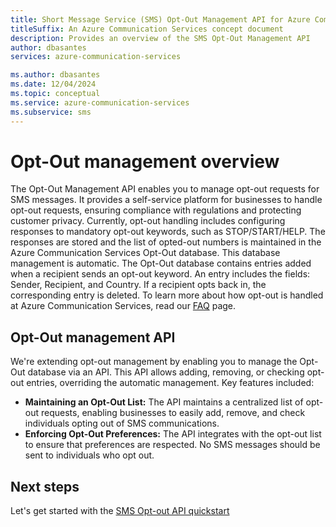 ```yaml
---
title: Short Message Service (SMS) Opt-Out Management API for Azure Communication Services
titleSuffix: An Azure Communication Services concept document
description: Provides an overview of the SMS Opt-Out Management API
author: dbasantes
services: azure-communication-services

ms.author: dbasantes
ms.date: 12/04/2024
ms.topic: conceptual
ms.service: azure-communication-services
ms.subservice: sms
---
```

# Opt-Out management overview
The Opt-Out Management API enables you to manage opt-out requests for SMS messages. It provides a self-service platform for businesses to handle opt-out requests, ensuring compliance with regulations and protecting customer privacy.
Currently, opt-out handling includes configuring responses to mandatory opt-out keywords, such as STOP/START/HELP. The responses are stored and the list of opted-out numbers is maintained in the Azure Communication Services Opt-Out database. This database management is automatic.
The Opt-Out database contains entries added when a recipient sends an opt-out keyword. An entry includes the fields: Sender, Recipient, and Country. If a recipient opts back in, the corresponding entry is deleted.
To learn more about how opt-out is handled at Azure Communication Services, read our [FAQ](https://learn.microsoft.com/azure/communication-services/concepts/sms/sms-faq#how-does-azure-communication-services-handle-opt-outs-for-short-codes.md) page. 

## Opt-Out management API
We're extending opt-out management by enabling you to manage the Opt-Out database via an API. This API allows adding, removing, or checking opt-out entries, overriding the automatic management.
Key features included:

- **Maintaining an Opt-Out List:** The API maintains a centralized list of opt-out requests, enabling businesses to easily add, remove, and check individuals opting out of SMS communications.
- **Enforcing Opt-Out Preferences:** The API integrates with the opt-out list to ensure that preferences are respected. No SMS messages should be sent to individuals who opt out.

## Next steps

Let's get started with the [SMS Opt-out API quickstart](../../quickstarts/sms/opt-out-api-quickstart.md)
